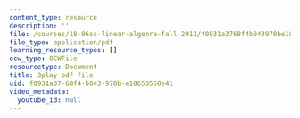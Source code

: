 ```yaml
---
content_type: resource
description: ''
file: /courses/18-06sc-linear-algebra-fall-2011/f0931a3768f4b043970be18650568e41_AmQcoopBUTk.pdf
file_type: application/pdf
learning_resource_types: []
ocw_type: OCWFile
resourcetype: Document
title: 3play pdf file
uid: f0931a37-68f4-b043-970b-e18650568e41
video_metadata:
  youtube_id: null
---
```

